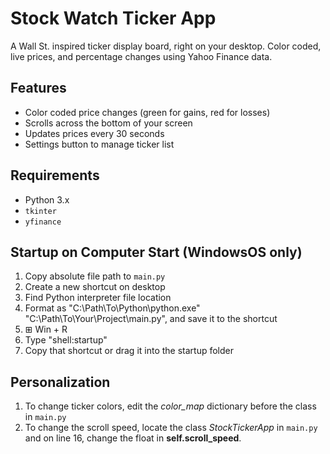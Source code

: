 # Stock Watch Ticker App

A Wall St. inspired ticker display board, right on your desktop. Color coded, live prices, and percentage changes using Yahoo Finance data.

## Features

- Color coded price changes (green for gains, red for losses)
- Scrolls across the bottom of your screen
- Updates prices every 30 seconds
- Settings button to manage ticker list

## Requirements

- Python 3.x
- `tkinter`
- `yfinance`

## Startup on Computer Start (WindowsOS only)

1. Copy absolute file path to ```main.py```
2. Create a new shortcut on desktop
3. Find Python interpreter file location
4. Format as "C:\Path\To\Python\python.exe" "C:\Path\To\Your\Project\main.py", and save it to the shortcut
5. ⊞ Win + R
6. Type "shell:startup"
7. Copy that shortcut or drag it into the startup folder

## Personalization

1. To change ticker colors, edit the *color_map* dictionary before the class in ```main.py```
2. To change the scroll speed, locate the class *StockTickerApp* in ```main.py``` and on line 16, change the float in **self.scroll_speed**.
